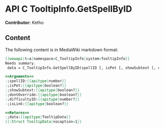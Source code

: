 # API C TooltipInfo.GetSpellByID

**Contributor:** Ketho

## Content

The following content is in MediaWiki markdown format:

```mediawiki
{{wowapi|t=a|namespace=C_TooltipInfo|system=TooltipInfo}}
Needs summary.
 data = C_TooltipInfo.GetSpellByID(spellID [, isPet [, showSubtext [, dontOverride [, difficultyID [, isLink]]]]])

==Arguments==
:;spellID:{{apitype|number}}
:;isPet:{{apitype|boolean?}}
:;showSubtext:{{apitype|boolean?}}
:;dontOverride:{{apitype|boolean?}}
:;difficultyID:{{apitype|number?}}
:;isLink:{{apitype|boolean?}}

==Returns==
:;data:{{apitype|TooltipData}}
{{:Struct TooltipData|nocaption=1}}
```